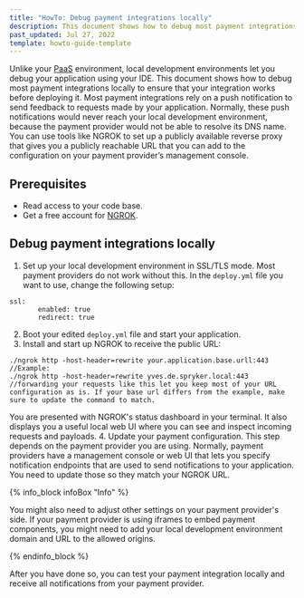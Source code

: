 ```yaml
---
title: "HowTo: Debug payment integrations locally"
description: This document shows how to debug most payment integrations locally to make sure that your integration works before deploying it.
past_updated: Jul 27, 2022
template: howto-guide-template
---
```


Unlike your [PaaS](/docs/paas-plus/dev/platform-as-a-service-plus.html) environment, local development environments let you debug your application using your IDE. This document shows how to debug most payment integrations locally to ensure that your integration works before deploying it.
Most payment integrations rely on a push notification to send feedback to requests made by your application. Normally, these push notifications would never reach your local development environment, because the payment provider would not be able to resolve its DNS name. You can use tools like NGROK to set up a publicly available reverse proxy that gives you a publicly reachable URL that you can add to the configuration on your payment provider’s management console. 

## Prerequisites
* Read access to your code base.
* Get a free account for [NGROK](https://ngrok.com).

## Debug payment integrations locally

1. Set up your local development environment in SSL/TLS mode. Most payment providers do not work without this. In the `deploy.yml` file you want to use, change the following setup:

```
ssl:
       enabled: true
       redirect: true
```
2. Boot your edited `deploy.yml` file and start your application.
3. Install and start up NGROK to receive the public URL:

```
./ngrok http -host-header=rewrite your.application.base.urll:443
//Example:
./ngrok http -host-header=rewrite yves.de.spryker.local:443
//forwarding your requests like this let you keep most of your URL configuration as is. If your base url differs from the example, make sure to update the command to match.
```

You are presented with NGROK's status dashboard in your terminal. It also displays you a useful local web UI where you can see and inspect incoming requests and payloads.
4. Update your payment configuration.
This step depends on the payment provider you are using. Normally, payment providers have a management console or web UI that lets you specify notification endpoints that are used to send notifications to your application. You need to update those so they match your NGROK URL. 

{% info_block infoBox "Info" %}

You might also need to adjust other settings on your payment provider's side. If your payment provider is using iframes to embed payment components, you might need to add your local development environment domain and URL to the allowed origins. 

{% endinfo_block %}

After you have done so, you can test your payment integration locally and receive all notifications from your payment provider. 
